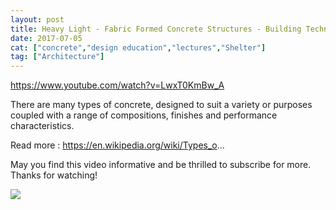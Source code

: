 ```yaml
---
layout: post
title: Heavy Light - Fabric Formed Concrete Structures - Building Technology
date: 2017-07-05
cat: ["concrete","design education","lectures","Shelter"]
tag: ["Architecture"]
---
```


https://www.youtube.com/watch?v=LwxT0KmBw_A

There are many types of concrete, designed to suit a variety or purposes coupled with a range of compositions, finishes and performance characteristics.

Read more : https://en.wikipedia.org/wiki/Types_o...

May you find this video informative and be thrilled to subscribe for more. Thanks for watching!

![](Screen-Shot-2017-07-05-at-7.50.56-AM-300x217.png)